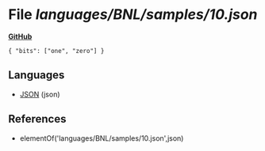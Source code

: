 # File _languages/BNL/samples/10.json_
**[GitHub](https://github.com/softlang/yas/blob/master/languages/BNL/samples/10.json)**
```
{ "bits": ["one", "zero"] }
```

## Languages
* [JSON](../languages/JSON.md) (json)

## References
* elementOf('languages/BNL/samples/10.json',json)
